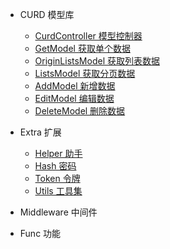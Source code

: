 - CURD 模型库
  - [CurdController 模型控制器](curd/controller)
  - [GetModel 获取单个数据](curd/get)
  - [OriginListsModel 获取列表数据](curd/origin-lists)
  - [ListsModel 获取分页数据](curd/lists)
  - [AddModel 新增数据](curd/add)
  - [EditModel 编辑数据](curd/edit)
  - [DeleteModel 删除数据](curd/delete)

- Extra 扩展
  - [Helper 助手](extra/helper)
  - [Hash 密码](extra/hash)
  - [Token 令牌](extra/token)
  - [Utils 工具集](extra/utils)

- Middleware 中间件

- Func 功能
